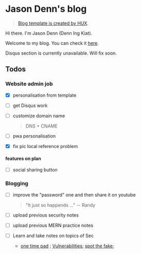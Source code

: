 # Jason Denn's blog

> [Blog template is created by HUX](https://github.com/Huxpro/huxpro.github.io).

Hi there. I'm Jason Denn (Denn Ing Kiat).

Welcome to my blog. You can check it [here](hbxz.github.io).

Disqus section is currently unavailable. Will fix soon.

## Todos

### Website admin job

- [x] personalisation from template

- [ ] get Disqus work

- [ ] customize domain name

  > DNS + CNAME

- [ ] pwa personalisation

- [x] fix pic local reference problem

#### features on plan

- [ ] social sharing button

### Blogging

- [ ] improve the "password" one and then share it on youtube

  > "It just so happends ..." -- Randy

- [ ] upload previous security notes
- [ ] upload previous MERN practice notes

- [ ] Learn and take notes on topics of Sec
  - [one time pad](https://www.openlearning.com/unswcourses/courses/sec-2020/otp/) ; [Vulnerabilities](https://www.openlearning.com/unswcourses/courses/sec-2020/vulns/); [spot the fake](https://www.openlearning.com/unswcourses/courses/sec-2020/fake/);
